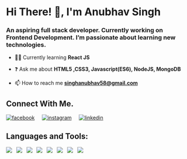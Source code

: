 # Hi There! 👋, I'm Anubhav Singh

### An aspiring full stack developer. Currently working on Frontend Development. I’m passionate about learning new technologies.

-    👨‍💻  Currently learning  **React JS**
   
   
-   ❓  Ask me about  **HTML5 ,CSS3, Javascript(ES6), NodeJS, MongoDB**
    
-   📫  How to reach me  **[singhanubhav58@gmail.com](mailto:singhanubhav@gmail.com)**
    

## Connect With Me.
[![facebook](https://img.icons8.com/metro/50/000000/facebook-new--v2.png)](https://www.facebook.com/mr.awkwardd/) &nbsp; &nbsp;
[![instagram](https://img.icons8.com/ios/50/000000/instagram-new--v2.png)](https://www.instagram.com/singhanubhav_me/) &nbsp; &nbsp;
[![linkedin](https://img.icons8.com/metro/50/000000/linkedin.png)](https://www.linkedin.com/in/singhanubhav58/) &nbsp; &nbsp;

## Languages and Tools:
<img src="https://img.icons8.com/color/50/000000/html-5.png"/> &nbsp;
<img src="https://img.icons8.com/color/48/000000/css3.png"/> &nbsp;
<img src="https://img.icons8.com/color/48/000000/bootstrap.png"/> &nbsp;
<img src="https://img.icons8.com/color/48/000000/javascript.png"/> &nbsp;
<img src="https://img.icons8.com/ios-filled/50/000000/jquery.png"/> &nbsp;
<img src="https://img.icons8.com/color/50/000000/nodejs.png"/> &nbsp;
<img src="https://img.icons8.com/ultraviolet/48/000000/react.png"/> &nbsp;
<img src="https://img.icons8.com/color/48/000000/java-coffee-cup-logo.png"/> &nbsp;
